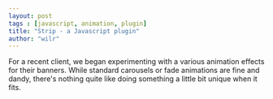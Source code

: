 ```yaml
---
layout: post
tags : [javascript, animation, plugin]
title: "Strip - a Javascript plugin"
author: "wilr"
---
```


For a recent client, we began experimenting with a various animation effects for their banners. While standard carousels or fade animations are fine and dandy, there's nothing quite like doing something a little bit unique when it fits.

